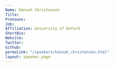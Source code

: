 ```yaml
---
Name: Hannah Christensen
Title: 
Pronouns:  
Job: 
Affiliation: University of Oxford
ShortBio: 
Website: 
Twitter: 
Github: 
permalink: "/speakers/hannah_christensen.html"
layout: speaker_page
---
```


